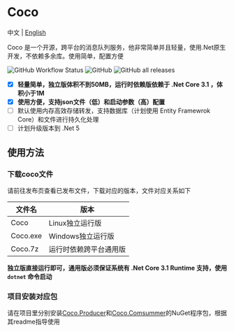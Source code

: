 # Coco

中文 | [English](https://github.com/sbchong/Coco/blob/master/README.EN.md)
 
Coco 是一个开源，跨平台的消息队列服务，他非常简单并且轻量，使用.Net原生开发，不依赖多余库。使用简单，配置方便

![GitHub Workflow Status](https://img.shields.io/github/workflow/status/sbchong/Coco/.NET%20Core)
![GitHub](https://img.shields.io/github/license/sbchong/Coco)
![GitHub all releases](https://img.shields.io/github/downloads/sbchong/Coco/total)

- [x] **轻量简单，独立版体积不到50MB，运行时依赖版依赖于 .Net Core 3.1 ，体积小于1M**
- [x] **使用方便，支持json文件（低）和启动参数（高）配置**
- [ ] 默认使用内存高效存储转发，支持数据库（计划使用 Entity Framewrok Core）和文件进行持久化处理
- [ ] 计划升级版本到 .Net 5

## 使用方法

### 下载coco文件

请前往发布页查看已发布文件，下载对应的版本，文件对应关系如下

文件名| 版本 
-----|------
Coco|Linux独立运行版
Coco.exe|Windows独立运行版
Coco.7z|运行时依赖跨平台通用版
 
**独立版直接运行即可，通用版必须保证系统有 .Net Core 3.1 Runtime 支持，使用 `dotnet` 命令启动**

### 项目安装对应包

请在项目里分别安装[Coco.Producer](https://github.com/sbchong/Coco.Producer)和[Coco.Comsummer](https://github.com/sbchong/Coco.Comsumer)的NuGet程序包，根据其readme指导使用
